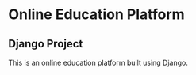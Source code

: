 # Online Education Platform
## Django Project

This is an online education platform built using Django.
